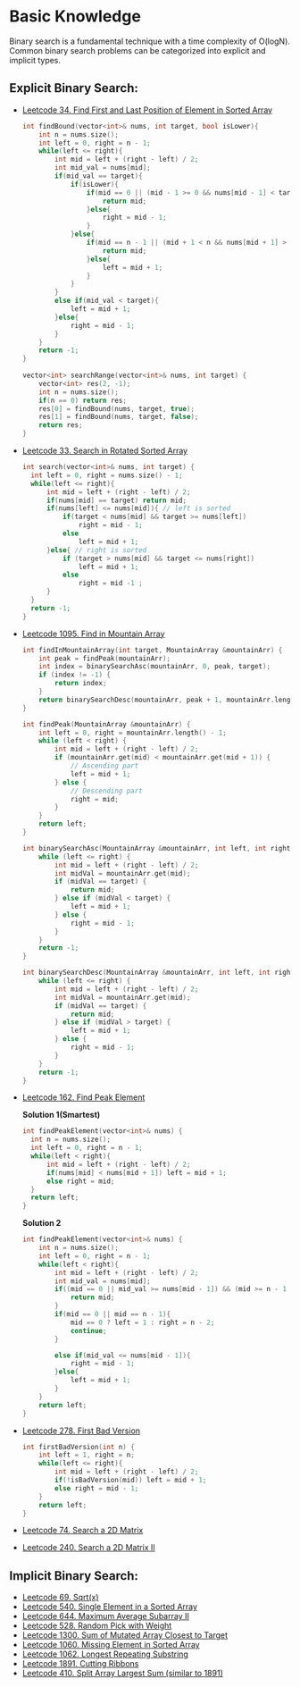 # Basic Knowledge

Binary search is a fundamental technique with a time complexity of O(logN). Common binary search problems can be categorized into explicit and implicit types.

## Explicit Binary Search:

- [Leetcode 34. Find First and Last Position of Element in Sorted Array](https://leetcode.com/problems/find-first-and-last-position-of-element-in-sorted-array/)
  ```cpp
  int findBound(vector<int>& nums, int target, bool isLower){
      int n = nums.size();
      int left = 0, right = n - 1;
      while(left <= right){
          int mid = left + (right - left) / 2;
          int mid_val = nums[mid];
          if(mid_val == target){
              if(isLower){
                  if(mid == 0 || (mid - 1 >= 0 && nums[mid - 1] < target)){
                      return mid;
                  }else{
                      right = mid - 1;
                  }
              }else{
                  if(mid == n - 1 || (mid + 1 < n && nums[mid + 1] > target)){
                      return mid;
                  }else{
                      left = mid + 1;
                  }
              }
          }
          else if(mid_val < target){
              left = mid + 1;
          }else{
              right = mid - 1;
          }
      }
      return -1;
  }
     
  vector<int> searchRange(vector<int>& nums, int target) {
      vector<int> res(2, -1);
      int n = nums.size();
      if(n == 0) return res;
      res[0] = findBound(nums, target, true);
      res[1] = findBound(nums, target, false);
      return res;
  }
  ```
- [Leetcode 33. Search in Rotated Sorted Array](https://leetcode.com/problems/search-in-rotated-sorted-array/)
  ```cpp
  int search(vector<int>& nums, int target) {
    int left = 0, right = nums.size() - 1;
    while(left <= right){
        int mid = left + (right - left) / 2;
        if(nums[mid] == target) return mid;
        if(nums[left] <= nums[mid]){ // left is sorted
            if(target < nums[mid] && target >= nums[left])
                right = mid - 1;
            else
                left = mid + 1;
        }else{ // right is sorted
            if (target > nums[mid] && target <= nums[right])
                left = mid + 1;
            else
                right = mid -1 ;
        }
    }
    return -1;
  }
  ```
- [Leetcode 1095. Find in Mountain Array](https://leetcode.com/problems/find-in-mountain-array/)
  ```cpp
  int findInMountainArray(int target, MountainArray &mountainArr) {
      int peak = findPeak(mountainArr);
      int index = binarySearchAsc(mountainArr, 0, peak, target);
      if (index != -1) {
          return index;
      }
      return binarySearchDesc(mountainArr, peak + 1, mountainArr.length() - 1, target);
  }

  int findPeak(MountainArray &mountainArr) {
      int left = 0, right = mountainArr.length() - 1;
      while (left < right) {
          int mid = left + (right - left) / 2;
          if (mountainArr.get(mid) < mountainArr.get(mid + 1)) {
              // Ascending part
              left = mid + 1;
          } else {
              // Descending part
              right = mid;
          }
      }
      return left;
  }

  int binarySearchAsc(MountainArray &mountainArr, int left, int right, int target) {
      while (left <= right) {
          int mid = left + (right - left) / 2;
          int midVal = mountainArr.get(mid);
          if (midVal == target) {
              return mid;
          } else if (midVal < target) {
              left = mid + 1;
          } else {
              right = mid - 1;
          }
      }
      return -1;
  }

  int binarySearchDesc(MountainArray &mountainArr, int left, int right, int target) {
      while (left <= right) {
          int mid = left + (right - left) / 2;
          int midVal = mountainArr.get(mid);
          if (midVal == target) {
              return mid;
          } else if (midVal > target) {
              left = mid + 1;
          } else {
              right = mid - 1;
          }
      }
      return -1;
  }

  ```
- [Leetcode 162. Find Peak Element](https://leetcode.com/problems/find-peak-element/)

  **Solution 1(Smartest)**
  ```cpp
  int findPeakElement(vector<int>& nums) {
    int n = nums.size();
    int left = 0, right = n - 1;
    while(left < right){
        int mid = left + (right - left) / 2;
        if(nums[mid] < nums[mid + 1]) left = mid + 1;
        else right = mid;
    }
    return left;
  }
  ```

  **Solution 2**
  ```cpp
  int findPeakElement(vector<int>& nums) {
      int n = nums.size(); 
      int left = 0, right = n - 1;
      while(left < right){
          int mid = left + (right - left) / 2;
          int mid_val = nums[mid];
          if((mid == 0 || mid_val >= nums[mid - 1]) && (mid >= n - 1 || (mid_val >= nums[mid + 1]))){
              return mid;
          }
          if(mid == 0 || mid == n - 1){
              mid == 0 ? left = 1 : right = n - 2;
              continue;
          }
  
          else if(mid_val <= nums[mid - 1]){
              right = mid - 1;
          }else{
              left = mid + 1;
          }
      }
      return left;
  }
  ```


- [Leetcode 278. First Bad Version](https://leetcode.com/problems/first-bad-version/)
  ```cpp
  int firstBadVersion(int n) {
      int left = 1, right = n;
      while(left <= right){
          int mid = left + (right - left) / 2;
          if(!isBadVersion(mid)) left = mid + 1;
          else right = mid - 1;
      }
      return left;
  }
  ```
- [Leetcode 74. Search a 2D Matrix](https://leetcode.com/problems/search-a-2d-matrix/)
- [Leetcode 240. Search a 2D Matrix II](https://leetcode.com/problems/search-a-2d-matrix-ii/)

## Implicit Binary Search:

- [Leetcode 69. Sqrt(x)](https://leetcode.com/problems/sqrtx/)
- [Leetcode 540. Single Element in a Sorted Array](https://leetcode.com/problems/single-element-in-a-sorted-array/)
- [Leetcode 644. Maximum Average Subarray II](https://leetcode.com/problems/maximum-average-subarray-ii/)
- [Leetcode 528. Random Pick with Weight](https://leetcode.com/problems/random-pick-with-weight/)
- [Leetcode 1300. Sum of Mutated Array Closest to Target](https://leetcode.com/problems/sum-of-mutated-array-closest-to-target/)
- [Leetcode 1060. Missing Element in Sorted Array](https://leetcode.com/problems/missing-element-in-sorted-array/)
- [Leetcode 1062. Longest Repeating Substring](https://leetcode.com/problems/longest-repeating-substring/)
- [Leetcode 1891. Cutting Ribbons](https://leetcode.com/problems/cutting-ribbons/)
- [Leetcode 410. Split Array Largest Sum (similar to 1891)](https://leetcode.com/problems/split-array-largest-sum/)
